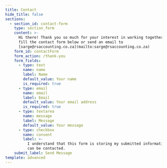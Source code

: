 ```yaml
---
title: Contact
hide_title: false
sections:
  - section_id: contact-form
    type: section_form
    content: >-
      Hi there! Thank you so much for your interest in working together. Please
      fill the contact form below or send an email to
      [sarge@rsaccounting.co.za](mailto:sarge@rsaccounting.co.za)
    form_id: contactForm
    form_action: /thank-you
    form_fields:
      - type: text
        name: name
        label: Name
        default_value: Your name
        is_required: true
      - type: email
        name: email
        label: Email
        default_value: Your email address
        is_required: true
      - type: textarea
        name: message
        label: Message
        default_value: Your message
      - type: checkbox
        name: consent
        label: >-
          I understand that this form is storing my submitted information so I
          can be contacted.
    submit_label: Send Message
template: advanced
---
```

